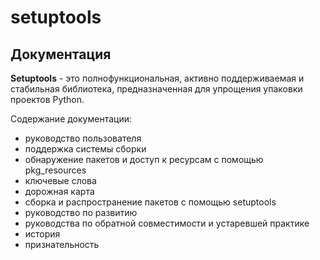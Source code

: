 # setuptools

## Документация

**Setuptools** - это полнофункциональная, активно поддерживаемая и стабильная библиотека, предназначенная для упрощения упаковки проектов Python.

Содержание документации:

* руководство пользователя
* поддержка системы сборки
* обнаружение пакетов и доступ к ресурсам с помощью pkg\_resources
* ключевые слова
* дорожная карта
* сборка и распространение пакетов с помощью setuptools
* руководство по развитию
* руководства по обратной совместимости и устаревшей практике
* история
* признательность

